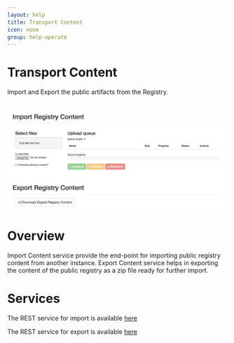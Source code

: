 ```yaml
---
layout: help
title: Transport Content
icon: none
group: help-operate
---
```


Transport Content
===

Import and Export the public artifacts from the Registry. 


<br>
	<img class="img-responsive" src="/help/images/operate/operate_transport.png"/>
<br>

Overview
=====

Import Content service provide the end-point for importing public registry content from another instance. Export Content service helps in exporting the content of the public registry as a zip file ready for further import.


Services
====

The REST service for import is available [here](service_import.html)

The REST service for export is available [here](service_export.html)
